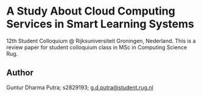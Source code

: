 # A Study About Cloud Computing Services in Smart Learning Systems
12th Student Colloquium @ Rijksuniversiteit Groningen, Nederland. This is a review paper for student colloquium class in MSc in Computing Science Rug.

## Author
Guntur Dharma Putra; s2829193; g.d.putra@student.rug.nl
